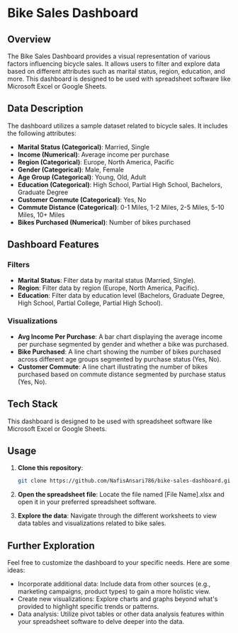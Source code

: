 # Bike Sales Dashboard
 
## Overview  

The Bike Sales Dashboard provides a visual representation of various factors influencing bicycle sales. It allows users to filter and explore data based on different attributes such as marital status, region, education, and more. This dashboard is designed to be used with spreadsheet software like Microsoft Excel or Google Sheets. 
   
## Data Description
 
The dashboard utilizes a sample dataset related to bicycle sales. It includes the following attributes: 
 
- **Marital Status (Categorical)**: Married, Single 
- **Income (Numerical)**: Average income per purchase 
- **Region (Categorical)**: Europe, North America, Pacific
- **Gender (Categorical)**: Male, Female
- **Age Group (Categorical)**: Young, Old, Adult
- **Education (Categorical)**: High School, Partial High School, Bachelors, Graduate Degree
- **Customer Commute (Categorical)**: Yes, No
- **Commute Distance (Categorical)**: 0-1 Miles, 1-2 Miles, 2-5 Miles, 5-10 Miles, 10+ Miles
- **Bikes Purchased (Numerical)**: Number of bikes purchased

## Dashboard Features

### Filters

- **Marital Status**: Filter data by marital status (Married, Single).
- **Region**: Filter data by region (Europe, North America, Pacific).
- **Education**: Filter data by education level (Bachelors, Graduate Degree, High School, Partial College, Partial High School).

### Visualizations

- **Avg Income Per Purchase**: A bar chart displaying the average income per purchase segmented by gender and whether a bike was purchased.
- **Bike Purchased**: A line chart showing the number of bikes purchased across different age groups segmented by purchase status (Yes, No).
- **Customer Commute**: A line chart illustrating the number of bikes purchased based on commute distance segmented by purchase status (Yes, No).

## Tech Stack

This dashboard is designed to be used with spreadsheet software like Microsoft Excel or Google Sheets.

## Usage

1. **Clone this repository**: 
   ```sh
   git clone https://github.com/NafisAnsari786/bike-sales-dashboard.git

2. **Open the spreadsheet file**:
   Locate the file named [File Name].xlsx and open it in your preferred spreadsheet software.
   
3. **Explore the data**:
Navigate through the different worksheets to view data tables and visualizations related to bike sales.

## Further Exploration

Feel free to customize the dashboard to your specific needs. Here are some ideas:

- Incorporate additional data: Include data from other sources (e.g., marketing campaigns, product types) to gain a more holistic view.
- Create new visualizations: Explore charts and graphs beyond what's provided to highlight specific trends or patterns.
- Data analysis: Utilize pivot tables or other data analysis features within your spreadsheet software to delve deeper into the data.
